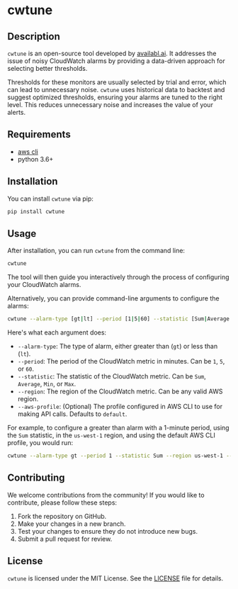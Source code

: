 
# cwtune

## Description

`cwtune` is an open-source tool developed by [availabl.ai](https://availabl.ai). It addresses the issue of noisy CloudWatch alarms by providing a data-driven approach for selecting better thresholds. 

Thresholds for these monitors are usually selected by trial and error, which can lead to unnecessary noise. `cwtune` uses historical data to backtest and suggest optimized thresholds, ensuring your alarms are tuned to the right level. This reduces unnecessary noise and increases the value of your alerts.

## Requirements
- [aws cli](https://aws.amazon.com/cli/)
- python 3.6+

## Installation

You can install `cwtune` via pip:

```bash
pip install cwtune
```

## Usage

After installation, you can run `cwtune` from the command line:

```bash
cwtune
```

The tool will then guide you interactively through the process of configuring your CloudWatch alarms.

Alternatively, you can provide command-line arguments to configure the alarms:

```bash
cwtune --alarm-type [gt|lt] --period [1|5|60] --statistic [Sum|Average|Min|Max] --region [AWS region] --aws-profile [AWS CLI profile]
```

Here's what each argument does:

- `--alarm-type`: The type of alarm, either greater than (`gt`) or less than (`lt`).
- `--period`: The period of the CloudWatch metric in minutes. Can be `1`, `5`, or `60`.
- `--statistic`: The statistic of the CloudWatch metric. Can be `Sum`, `Average`, `Min`, or `Max`.
- `--region`: The region of the CloudWatch metric. Can be any valid AWS region.
- `--aws-profile`: (Optional) The profile configured in AWS CLI to use for making API calls. Defaults to `default`.

For example, to configure a greater than alarm with a 1-minute period, using the `Sum` statistic, in the `us-west-1` region, and using the default AWS CLI profile, you would run:

```bash
cwtune --alarm-type gt --period 1 --statistic Sum --region us-west-1 --aws-profile default
```

## Contributing

We welcome contributions from the community! If you would like to contribute, please follow these steps:

1. Fork the repository on GitHub.
2. Make your changes in a new branch.
3. Test your changes to ensure they do not introduce new bugs.
4. Submit a pull request for review.

## License

`cwtune` is licensed under the MIT License. See the [LICENSE](LICENSE) file for details.

